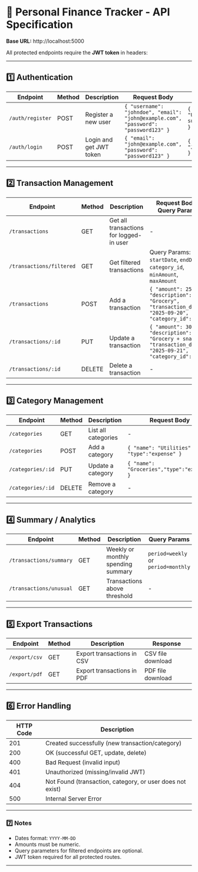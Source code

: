 # 📝 Personal Finance Tracker - API Specification

**Base URL:**  http://localhost:5000

All protected endpoints require the **JWT token** in headers:  


---

## 1️⃣ Authentication

| Endpoint | Method | Description | Request Body | Response |
|----------|--------|------------|--------------|----------|
| `/auth/register` | POST | Register a new user | `{ "username": "johndoe", "email": "john@example.com", "password": "password123" }` | `{ "message": "User registered successfully ✅" }` |
| `/auth/login` | POST | Login and get JWT token | `{ "email": "john@example.com", "password": "password123" }` | `{ "token": "JWT_TOKEN_HERE" }` |

---

## 2️⃣ Transaction Management

| Endpoint | Method | Description | Request Body / Query Params | Response |
|----------|--------|------------|----------------------------|----------|
| `/transactions` | GET | Get all transactions for logged-in user | - | `[{"id":1,"amount":"250.50","description":"Grocery","transaction_date":"2025-09-20","category":"Food"}]` |
| `/transactions/filtered` | GET | Get filtered transactions | Query Params: `startDate`, `endDate`, `category_id`, `minAmount`, `maxAmount` | Same as GET `/transactions` |
| `/transactions` | POST | Add a transaction | `{ "amount": 250.50, "description": "Grocery", "transaction_date": "2025-09-20", "category_id": 1 }` | `{ "message": "Transaction added ✅" }` |
| `/transactions/:id` | PUT | Update a transaction | `{ "amount": 300.75, "description": "Grocery + snacks", "transaction_date": "2025-09-21", "category_id": 1 }` | `{ "message": "Transaction updated ✅", "transaction": {...} }` |
| `/transactions/:id` | DELETE | Delete a transaction | - | `{ "message": "Transaction deleted ✅" }` |

---

## 3️⃣ Category Management

| Endpoint | Method | Description | Request Body | Response |
|----------|--------|------------|--------------|----------|
| `/categories` | GET | List all categories | - | `[{"id":1,"name":"Food","type":"expense"},{"id":2,"name":"Rent","type":"expense"}]` |
| `/categories` | POST | Add a category | `{ "name": "Utilities", "type":"expense" }` | `{ "message": "Category added ✅" }` |
| `/categories/:id` | PUT | Update a category | `{ "name": "Groceries","type":"expense" }` | `{ "message": "Category updated ✅" }` |
| `/categories/:id` | DELETE | Remove a category | - | `{ "message": "Category deleted ✅" }` |

---

## 4️⃣ Summary / Analytics

| Endpoint | Method | Description | Query Params | Response |
|----------|--------|------------|-------------|----------|
| `/transactions/summary` | GET | Weekly or monthly spending summary | `period=weekly` or `period=monthly` | `{ "total_spending": "671.25", "per_category": [{"category":"Food","total":"551.25"},{"category":"Rent","total":"120.00"}] }` |
| `/transactions/unusual` | GET | Transactions above threshold | - | `{ "threshold": 585.625, "unusual_transactions": [...] }` |

---

## 5️⃣ Export Transactions

| Endpoint | Method | Description | Response |
|----------|--------|------------|----------|
| `/export/csv` | GET | Export transactions in CSV | CSV file download |
| `/export/pdf` | GET | Export transactions in PDF | PDF file download |

---

## 6️⃣ Error Handling

| HTTP Code | Description |
|-----------|-------------|
| 201 | Created successfully (new transaction/category) |
| 200 | OK (successful GET, update, delete) |
| 400 | Bad Request (invalid input) |
| 401 | Unauthorized (missing/invalid JWT) |
| 404 | Not Found (transaction, category, or user does not exist) |
| 500 | Internal Server Error |

---

### 7️⃣ Notes
- Dates format: `YYYY-MM-DD`  
- Amounts must be numeric.  
- Query parameters for filtered endpoints are optional.  
- JWT token required for all protected routes.  

---


